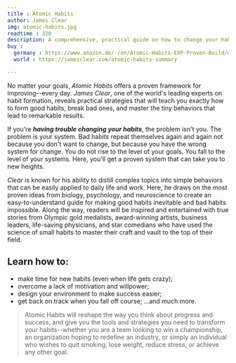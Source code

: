 ```yaml
---
title : Atomic Habits
author: James Clear
img: atomic-habits.jpg
readtime : 320
description: A comprehensive, practical guide on how to change your habits and get 1% better every day.
buy : 
  germany : https://www.amazon.de/-/en/Atomic-Habits-EXP-Proven-Build/dp/0593189647/ref=sr_1_1?crid=3PSLOXKI2YK7Q&dib=eyJ2IjoiMSJ9.ei0mT4CTRwNx4NBEzNf2W1D9zYtRh59Sk40ZYIvp0DsnvHbaxW-pa1IucQ2N4MJm6XgnTnCGKwb9VHD3pxm8y_AZtJcPhh1kAQTFktj5KujIgfXzvxuScVsME3INT5IxkBeFnIw3_CL0ye5f6beNeXYcsTTKbnZxy4KGYaFst1DBH9LnjNT9WUTFKiAX6BN2YGuNAOeHalexeDQucJEQIvkSu-JfvRuvBfbEx8oBuO4.qTAP137VnosYIVD8RSEQdXfnK6-8y5yxz7sy2vHrPbg&dib_tag=se&keywords=atomic+habits&qid=1726837545&sprefix=atomi%2Caps%2C109&sr=8-1
  world : https://jamesclear.com/atomic-habits-summary

---
```



No matter your goals, *Atomic Habits* offers a proven framework for improving--every day. *James Clear*, one of the world's leading experts on habit formation, reveals practical strategies that will teach you exactly how to form good habits, break bad ones, and master the tiny behaviors that lead to remarkable results.

If you're ***having trouble changing your habits***, the problem isn't you. The problem is your system. Bad habits repeat themselves again and again not because you don't want to change, but because you have the wrong system for change. You do not rise to the level of your goals. You fall to the level of your systems. Here, you'll get a proven system that can take you to new heights.

*Clear* is known for his ability to distill complex topics into simple behaviors that can be easily applied to daily life and work. Here, he draws on the most proven ideas from biology, psychology, and neuroscience to create an easy-to-understand guide for making good habits inevitable and bad habits impossible. Along the way, readers will be inspired and entertained with true stories from Olympic gold medalists, award-winning artists, business leaders, life-saving physicians, and star comedians who have used the science of small habits to master their craft and vault to the top of their field.

## Learn how to:
- make time for new habits (even when life gets crazy);
- overcome a lack of motivation and willpower;
- design your environment to make success easier;
- get back on track when you fall off course;
...and much more.

> Atomic Habits will reshape the way you think about progress and success, and give you the tools and strategies you need to transform your habits--whether you are a team looking to win a championship, an organization hoping to redefine an industry, or simply an individual who wishes to quit smoking, lose weight, reduce stress, or achieve any other goal.